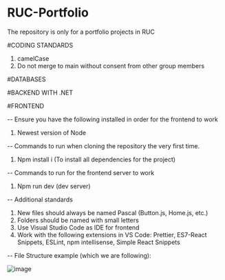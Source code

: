 # RUC-Portfolio
The repository is only for a portfolio projects in RUC

#CODING STANDARDS

1. camelCase
2. Do not merge to main without consent from other group members

#DATABASES

#BACKEND WITH .NET


#FRONTEND

-- Ensure you have the following installed in order for the frontend to work

1. Newest version of Node

-- Commands to run when cloning the repository the very first time.

1. Npm install i (To install all dependencies for the project)

-- Commands to run for the frontend server to work

1. Npm run dev (dev server)

-- Additional standards

1. New files should always be named Pascal (Button.js, Home.js, etc.)
2. Folders should be named with small letters
3. Use Visual Studio Code as IDE for frontend
4. Work with the following extensions in VS Code: Prettier, ES7-React Snippets, ESLint, npm intellisense, Simple React Snippets

-- File Structure example (which we are following):

![image](https://github.com/PAlex000/RUC-Portfolio/assets/54646142/738671f0-f991-4587-8d9e-c743c9193a4b)


